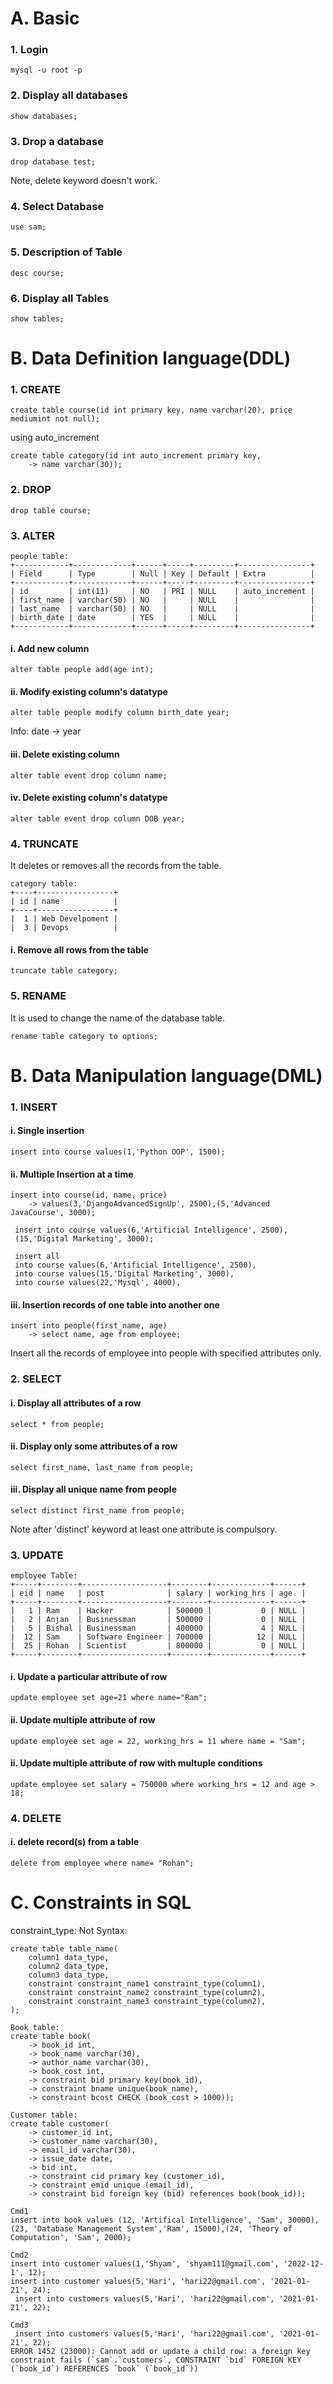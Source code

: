 # A. Basic
### 1. Login
``` 
mysql -u root -p
``` 

### 2. Display all databases
``` 
show databases;
``` 

### 3. Drop a database
``` 
drop database test;
``` 
Note, delete keyword doesn't work.


### 4. Select Database
``` 
use sam;
``` 


### 5. Description of Table
``` 
desc course;
``` 

### 6. Display all Tables
``` 
show tables;
``` 


# B. Data Definition language(DDL)
### 1. CREATE
``` 
create table course(id int primary key, name varchar(20), price mediumint not null);
``` 

using auto_increment
``` 
create table category(id int auto_increment primary key,
    -> name varchar(30));
``` 

### 2. DROP 
``` 
drop table course;
``` 

### 3. ALTER
``` 
people table:
+------------+-------------+------+-----+---------+----------------+
| Field      | Type        | Null | Key | Default | Extra          |
+------------+-------------+------+-----+---------+----------------+
| id         | int(11)     | NO   | PRI | NULL    | auto_increment |
| first_name | varchar(50) | NO   |     | NULL    |                |
| last_name  | varchar(50) | NO   |     | NULL    |                |
| birth_date | date        | YES  |     | NULL    |                |
+------------+-------------+------+-----+---------+----------------+
``` 

#### i. Add new column
``` 
alter table people add(age int);
``` 

#### ii. Modify existing column's datatype
``` 
alter table people modify column birth_date year;
```
Info: date -> year

#### iii. Delete existing column
``` 
alter table event drop column name;
``` 

#### iv. Delete existing column's datatype
``` 
alter table event drop column DOB year;
``` 

### 4. TRUNCATE
It deletes or removes all the records from the table.
``` 
category table:
+----+-----------------+
| id | name            |
+----+-----------------+
|  1 | Web Develpoment |
|  3 | Devops          |
``` 

#### i. Remove all rows from the table
``` 
truncate table category;
``` 


### 5. RENAME
It is used to change the name of the database table.
``` 
rename table category to options;
``` 


# B. Data Manipulation language(DML)
### 1. INSERT
#### i. Single insertion
``` 
insert into course values(1,'Python OOP', 1500);
``` 


#### ii. Multiple Insertion at a time
``` 
insert into course(id, name, price)
    -> values(3,'DjangoAdvancedSignUp', 2500),(5,'Advanced JavaCourse', 3000);
``` 

``` 
 insert into course values(6,'Artificial Intelligence', 2500),
 (15,'Digital Marketing', 3000);
```  

``` 
 insert all 
 into course values(6,'Artificial Intelligence', 2500),
 into course values(15,'Digital Marketing', 3000),
 into course values(22,'Mysql', 4000),
```  


#### iii. Insertion records of one table into another one
``` 
insert into people(first_name, age)
    -> select name, age from employee;
``` 
Insert all the records of employee into people with specified attributes only.



### 2. SELECT 

#### i. Display all attributes of a row
``` 
select * from people;
``` 

#### ii. Display only some attributes of a row
``` 
select first_name, last_name from people;
``` 

#### iii. Display  all unique name from people
``` 
select distinct first_name from people;
```
Note after 'distinct' keyword at least one attribute is compulsory. 

### 3. UPDATE
``` 
employee Table:
+-----+--------+-------------------+--------+-------------+------+
| eid | name   | post              | salary | working_hrs | age  |
+-----+--------+-------------------+--------+-------------+------+
|   1 | Ram    | Hacker            | 500000 |           0 | NULL |
|   2 | Anjan  | Businessman       | 500000 |           0 | NULL |
|   5 | Bishal | Businessman       | 400000 |           4 | NULL |
|  12 | Sam    | Software Engineer | 700000 |          12 | NULL |
|  25 | Rohan  | Scientist         | 800000 |           0 | NULL |
+-----+--------+-------------------+--------+-------------+------+
``` 
#### i. Update a particular attribute of row
``` 
update employee set age=21 where name="Ram";
``` 

#### ii. Update multiple attribute of row
``` 
update employee set age = 22, working_hrs = 11 where name = "Sam";
``` 

#### ii. Update multiple attribute of row with multuple conditions
``` 
update employee set salary = 750000 where working_hrs = 12 and age > 18;
``` 


### 4. DELETE
#### i. delete record(s) from a table
``` 
delete from employee where name= "Rohan";
``` 




# C. Constraints in SQL
constraint_type: Not 
Syntax:
``` 
create table table_name(
    column1 data_type,
    column2 data_type,
    column3 data_type,
    constraint constraint_name1 constraint_type(column1),
    constraint constraint_name2 constraint_type(column2),
    constraint constraint_name3 constraint_type(column2),
);
``` 

``` 
Book table:
create table book(
    -> book_id int,
    -> book_name varchar(30),
    -> author_name varchar(30),
    -> book_cost int,
    -> constraint bid primary key(book_id),
    -> constraint bname unique(book_name),
    -> constraint bcost CHECK (book_cost > 1000));
``` 

``` 
Customer table:
create table customer(
    -> customer_id int,
    -> customer_name varchar(30),
    -> email_id varchar(30),
    -> issue_date date,
    -> bid int,
    -> constraint cid primary key (customer_id),
    -> constraint emid unique (email_id),
    -> constraint bid foreign key (bid) references book(book_id));
```     

```  
Cmd1
insert into book values (12, 'Artifical Intelligence', 'Sam', 30000),(23, 'Database Management System','Ram', 15000),(24, 'Theory of Computation', 'Sam', 2000);

Cmd2
insert into customer values(1,'Shyam', 'shyam111@gmail.com', '2022-12-1', 12);
insert into customer values(5,'Hari', 'hari22@gmail.com', '2021-01-21', 24);
 insert into customers values(5,'Hari', 'hari22@gmail.com', '2021-01-21', 22);
 
Cmd3
 insert into customers values(5,'Hari', 'hari22@gmail.com', '2021-01-21', 22);
ERROR 1452 (23000): Cannot add or update a child row: a foreign key constraint fails (`sam`.`customers`, CONSTRAINT `bid` FOREIGN KEY (`book_id`) REFERENCES `book` (`book_id`))
```  